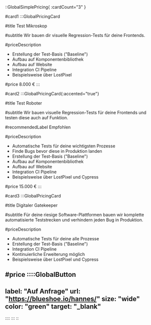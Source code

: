 ::GlobalSimplePricing{ :cardCount="3" }

#card1
:::GlobalPricingCard

#title
Test Mikroskop

#subtitle
Wir bauen dir visuelle Regression-Tests für deine Frontends.

#priceDescription
- Erstellung der Test-Basis ("Baseline")
- Aufbau auf Komponentenbibliothek
- Aufbau auf Website
- Integration CI Pipeline
- Beispielsweise über LostPixel

#price
8.000 €
:::

#card2
:::GlobalPricingCard{:accented="true"}

#title
Test Roboter

#subtitle
Wir bauen visuelle Regression-Tests für deine Frontends und testen diese auch auf Funktion.

#recommendedLabel
Empfohlen

#priceDescription
- Automatische Tests für deine wichtigsten Prozesse
- Finde Bugs bevor diese in Produktion landen
- Erstellung der Test-Basis ("Baseline")
- Aufbau auf Komponentenbibliothek
- Aufbau auf Website
- Integration CI Pipeline
- Beispielsweise über LostPixel und Cypress

#price
15.000 €
:::

#card3
:::GlobalPricingCard

#title
Digitaler Gatekeeper 

#subtitle
Für deine riesige Software-Plattformen bauen wir komplette automatisierte 
Teststrecken und verhindern jeden Bug in Produktion.


#priceDescription
- Automatische Tests für deine alle Prozesse
- Erstellung der Test-Basis ("Baseline")
- Integration CI Pipeline
- Kontinuierliche Erweiterung möglich
- Beispielsweise über LostPixel und Cypress

#price
::::GlobalButton
---
label: "Auf Anfrage" 
url: "https://blueshoe.io/hannes/" 
size: "wide" 
color: "green"
target: "_blank"
---
::::
:::
::
